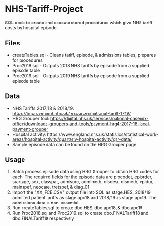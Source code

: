# NHS-Tariff-Project  
SQL code to create and execute stored procedures which give NHS tariff costs by hospital episode.  

## Files  
- createTables.sql - Cleans tariff, episode, & admissions tables, prepares for procedures  
- Proc2018.sql - Outputs 2018 NHS tariffs by episode from a supplied episode table  
- Proc2019.sql - Outputs 2019 NHS tariffs by episode from a supplied episode table  

## Data  
- NHS Tariffs 2017/18 & 2018/19: https://improvement.nhs.uk/resources/national-tariff-1719/  
- HRG Grouper tool: https://digital.nhs.uk/services/national-casemix-office/downloads-groupers-and-tools/payment-hrg4-2017-18-local-payment-grouper  
- Hospital activity: https://www.england.nhs.uk/statistics/statistical-work-areas/hospital-activity/quarterly-hospital-activity/qar-data/  
- Sample episode data can be found on the HRG Grouper page  

## Usage
1. Batch process episode data using HRG Grouper to obtain HRG codes for each. The required fields for the episode data are procodet, epiorder, startage, sex, classpat, admisorc, admimeth, disdest, dismeth, epidur, mainspef, neocare, tretspef, & diag_01  
2. Import the "XX_FCE.CSV" output file into SQL as stage.HES, 2018/19 admitted patient tariffs as stage.apc18 and 2018/19 as stage.apc19. The admissions data is non-essential.  
3. Run createTables.sql to create dbo.HES, dbo.apc18, & dbo.apc19  
4. Run Proc2018.sql and Proc2019.sql to create dbo.FINALTariff18 and dbo.FINALTariff19 respectively  
